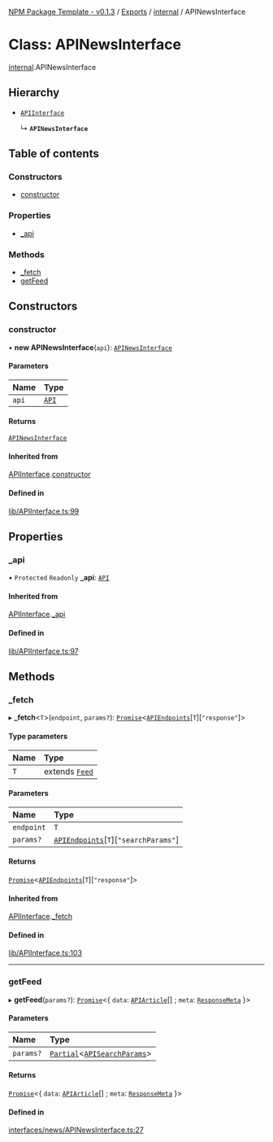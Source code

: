 [NPM Package Template - v0.1.3](../README.md) / [Exports](../modules.md) / [internal](../modules/internal.md) / APINewsInterface

# Class: APINewsInterface

[internal](../modules/internal.md).APINewsInterface

## Hierarchy

- [`APIInterface`](internal.APIInterface.md)

  ↳ **`APINewsInterface`**

## Table of contents

### Constructors

- [constructor](internal.APINewsInterface.md#constructor)

### Properties

- [\_api](internal.APINewsInterface.md#_api)

### Methods

- [\_fetch](internal.APINewsInterface.md#_fetch)
- [getFeed](internal.APINewsInterface.md#getfeed)

## Constructors

### constructor

• **new APINewsInterface**(`api`): [`APINewsInterface`](internal.APINewsInterface.md)

#### Parameters

| Name | Type |
| :------ | :------ |
| `api` | [`API`](API.md) |

#### Returns

[`APINewsInterface`](internal.APINewsInterface.md)

#### Inherited from

[APIInterface](internal.APIInterface.md).[constructor](internal.APIInterface.md#constructor)

#### Defined in

[lib/APIInterface.ts:99](https://github.com/Viriatto/marketaux-api/blob/ec162d3/src/lib/APIInterface.ts#L99)

## Properties

### \_api

• `Protected` `Readonly` **\_api**: [`API`](API.md)

#### Inherited from

[APIInterface](internal.APIInterface.md).[_api](internal.APIInterface.md#_api)

#### Defined in

[lib/APIInterface.ts:97](https://github.com/Viriatto/marketaux-api/blob/ec162d3/src/lib/APIInterface.ts#L97)

## Methods

### \_fetch

▸ **_fetch**\<`T`\>(`endpoint`, `params?`): [`Promise`]( https://developer.mozilla.org/docs/Web/JavaScript/Reference/Global_Objects/Promise )\<[`APIEndpoints`](../interfaces/APIEndpoints.md)[`T`][``"response"``]\>

#### Type parameters

| Name | Type |
| :------ | :------ |
| `T` | extends [`Feed`](../modules/internal.md#feed) |

#### Parameters

| Name | Type |
| :------ | :------ |
| `endpoint` | `T` |
| `params?` | [`APIEndpoints`](../interfaces/APIEndpoints.md)[`T`][``"searchParams"``] |

#### Returns

[`Promise`]( https://developer.mozilla.org/docs/Web/JavaScript/Reference/Global_Objects/Promise )\<[`APIEndpoints`](../interfaces/APIEndpoints.md)[`T`][``"response"``]\>

#### Inherited from

[APIInterface](internal.APIInterface.md).[_fetch](internal.APIInterface.md#_fetch)

#### Defined in

[lib/APIInterface.ts:103](https://github.com/Viriatto/marketaux-api/blob/ec162d3/src/lib/APIInterface.ts#L103)

___

### getFeed

▸ **getFeed**(`params?`): [`Promise`]( https://developer.mozilla.org/docs/Web/JavaScript/Reference/Global_Objects/Promise )\<\{ `data`: [`APIArticle`](../interfaces/internal.APIArticle.md)[] ; `meta`: [`ResponseMeta`](../interfaces/ResponseMeta.md)  }\>

#### Parameters

| Name | Type |
| :------ | :------ |
| `params?` | [`Partial`]( https://www.typescriptlang.org/docs/handbook/utility-types.html#partialtype )\<[`APISearchParams`](../interfaces/APISearchParams.md)\> |

#### Returns

[`Promise`]( https://developer.mozilla.org/docs/Web/JavaScript/Reference/Global_Objects/Promise )\<\{ `data`: [`APIArticle`](../interfaces/internal.APIArticle.md)[] ; `meta`: [`ResponseMeta`](../interfaces/ResponseMeta.md)  }\>

#### Defined in

[interfaces/news/APINewsInterface.ts:27](https://github.com/Viriatto/marketaux-api/blob/ec162d3/src/interfaces/news/APINewsInterface.ts#L27)
